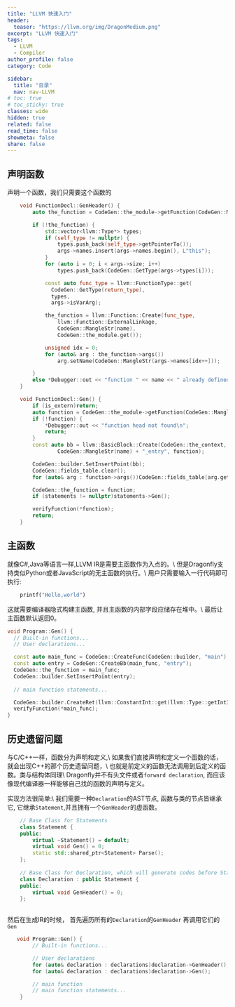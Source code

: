 ```yaml
---
title: "LLVM 快速入门"
header:
  teaser: "https://llvm.org/img/DragonMedium.png"
excerpt: "LLVM 快速入门"
tags:
  - LLVM
  - Compiler
author_profile: false
category: Code

sidebar:
  title: "目录"
  nav: nav-LLVM
# toc: true
# toc_sticky: true
classes: wide
hidden: true
related: false
read_time: false
showmeta: false
share: false
---
```


## 声明函数
声明一个函数，我们只需要这个函数的
```cpp
    void FunctionDecl::GenHeader() {
        auto the_function = CodeGen::the_module->getFunction(CodeGen::MangleStr(name));

        if (!the_function) {
            std::vector<llvm::Type*> types;
            if (self_type != nullptr) {
                types.push_back(self_type->getPointerTo());
                args->names.insert(args->names.begin(), L"this");
            }
            for (auto i = 0; i < args->size; i++)
                types.push_back(CodeGen::GetType(args->types[i]));

            const auto func_type = llvm::FunctionType::get(
              CodeGen::GetType(return_type), 
              types, 
              args->isVarArg);

            the_function = llvm::Function::Create(func_type, 
                llvm::Function::ExternalLinkage, 
                CodeGen::MangleStr(name),
                CodeGen::the_module.get());

            unsigned idx = 0;
            for (auto& arg : the_function->args())
                arg.setName(CodeGen::MangleStr(args->names[idx++]));

        }
        else *Debugger::out << "function " << name << " already defined";
    }
```
```cpp
    void FunctionDecl::Gen() {
        if (is_extern)return;
        auto function = CodeGen::the_module->getFunction(CodeGen::MangleStr(name));
        if (!function) {
            *Debugger::out << "function head not found\n";
            return;
        }
        const auto bb = llvm::BasicBlock::Create(CodeGen::the_context, 
                CodeGen::MangleStr(name) + "_entry", function);

        CodeGen::builder.SetInsertPoint(bb);
        CodeGen::fields_table.clear();
        for (auto& arg : function->args())CodeGen::fields_table[arg.getName()] = &arg;

        CodeGen::the_function = function;
        if (statements != nullptr)statements->Gen();

        verifyFunction(*function);
        return;
    }

```

## 主函数
就像C#,Java等语言一样,LLVM IR是需要主函数作为入点的。\\
但是Dragonfly支持类似Python或者JavaScript的无主函数的执行。\\
用户只需要输入一行代码即可执行:
```py
    printf("Hello,world")
```
这就需要编译器隐式构建主函数, 并且主函数的内部字段应储存在堆中。\\
最后让主函数默认返回0。
```cpp
void Program::Gen() {
  // Built-in functions...
  // User declarations...

  const auto main_func = CodeGen::CreateFunc(CodeGen::builder, "main");
  const auto entry = CodeGen::CreateBb(main_func, "entry");
  CodeGen::the_function = main_func;
  CodeGen::builder.SetInsertPoint(entry);
  
  // main function statements...

  CodeGen::builder.CreateRet(llvm::ConstantInt::get(llvm::Type::getInt32Ty(CodeGen::the_context), 0));
  verifyFunction(*main_func);
}
```

## 历史遗留问题

与C/C++一样，函数分为声明和定义,\\
如果我们直接声明和定义一个函数的话，就会出现C++的那个历史遗留问题，\\
也就是前定义的函数无法调用到后定义的函数。类与结构体同理\\
Dragonfly并不有头文件或者`forward declaration`, 而应该像现代编译器一样能够自己找的函数的声明与定义。

实现方法很简单:\\
我们需要一种`Declaration`的AST节点, 函数与类的节点皆继承它,
它继承`Statement`,并且拥有一个`GenHeader`的虚函数。
```cpp
    // Base Class for Statements
    class Statement {
    public:
        virtual ~Statement() = default;
        virtual void Gen() = 0;
        static std::shared_ptr<Statement> Parse();
    };
	
    // Base Class for Declaration, which will generate codes before Statments
    class Declaration : public Statement {
    public:
        virtual void GenHeader() = 0;
    };
	
```
然后在生成IR的时候，
首先遍历所有的`Declaration`的`GenHeader`
再调用它们的`Gen`
```cpp
   void Program::Gen() {
        // Built-in functions...

        // User declarations
        for (auto& declaration : declarations)declaration->GenHeader();
        for (auto& declaration : declarations)declaration->Gen();

        // main function
        // main function statements...
    }

```






